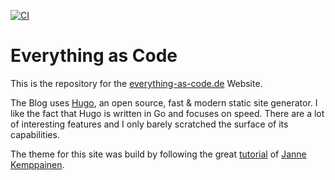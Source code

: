 [![CI](https://ci.uhtec.dev/api/v1/teams/main/pipelines/eac-blog/badge)](https://ci.uhtec.dev/teams/main/pipelines/eac-blog)

# Everything as Code

This is the repository for the [everything-as-code.de](http://everything-as-code.de) Website.

The Blog uses [Hugo](https://gohugo.io/), an open source, fast & modern static site generator. I like the fact that Hugo is written in Go and focuses on speed. There are a lot of interesting features and I only barely scratched the surface of its capabilities.

The theme for this site was build by following the great [tutorial](https://pakstech.com/series/blog-with-hugo/) of [Janne Kemppainen](https://twitter.com/pakstech).